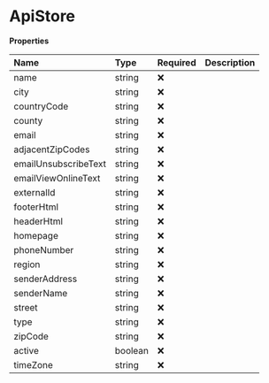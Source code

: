 # ApiStore

**Properties**

| Name                 | Type    | Required | Description |
| :------------------- | :------ | :------- | :---------- |
| name                 | string  | ❌       |             |
| city                 | string  | ❌       |             |
| countryCode          | string  | ❌       |             |
| county               | string  | ❌       |             |
| email                | string  | ❌       |             |
| adjacentZipCodes     | string  | ❌       |             |
| emailUnsubscribeText | string  | ❌       |             |
| emailViewOnlineText  | string  | ❌       |             |
| externalId           | string  | ❌       |             |
| footerHtml           | string  | ❌       |             |
| headerHtml           | string  | ❌       |             |
| homepage             | string  | ❌       |             |
| phoneNumber          | string  | ❌       |             |
| region               | string  | ❌       |             |
| senderAddress        | string  | ❌       |             |
| senderName           | string  | ❌       |             |
| street               | string  | ❌       |             |
| type                 | string  | ❌       |             |
| zipCode              | string  | ❌       |             |
| active               | boolean | ❌       |             |
| timeZone             | string  | ❌       |             |
